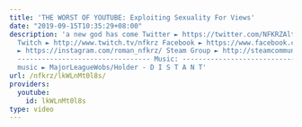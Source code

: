 ```yaml
---
title: 'THE WORST OF YOUTUBE: Exploiting Sexuality For Views'
date: "2019-09-15T10:35:29+08:00"
description: 'a new god has come Twitter ► https://twitter.com/NFKRZAlt ---------------------------------
  Twitch ► http://www.twitch.tv/nfkrz Facebook ► https://www.facebook.com/NFKRZ1 Instagram
  ► https://instagram.com/roman_nfkrz/ Steam Group ► http://steamcommunity.com/groups/nfkrzgroup
  --------------------------------- Music: --------------------------------- Outro
  music ► MajorLeagueWobs/Holder - D I S T A N T'
url: /nfkrz/lkWLnMt0l8s/
providers:
  youtube:
    id: lkWLnMt0l8s
type: video
---
```

